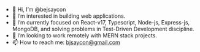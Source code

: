 - 👋 Hi, I’m @bejsaycon
- 👀 I’m interested in building web applications.
- 🌱 I’m currently focused on React-v17, Typescript, Node-js, Express-js, MongoDB, and solving problems in Test-Driven Development discipline.
- 💞️ I’m looking to work remotely with MERN stack projects.
- 📫 How to reach me: bjsaycon@gmail.com

<!---
bejsaycon/bejsaycon is a ✨ special ✨ repository because its `README.md` (this file) appears on your GitHub profile.
You can click the Preview link to take a look at your changes.
--->
